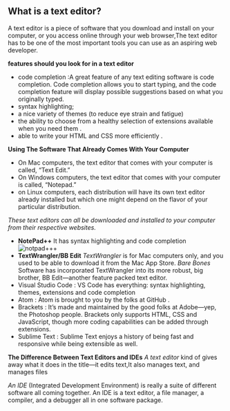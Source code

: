 ## What is a text editor? 
A text editor is a piece of software that you download and install on
your computer, or you access online through your web browser,The text editor has to be one of the most
important tools you can use as an aspiring web developer.

**features should you look for in a text editor**
- code completion :A great feature of any text editing software is code completion. Code
completion allows you to start typing, and the code completion
feature will display possible suggestions based on what you originally
typed.
- syntax highlighting;
- a nice variety of themes (to reduce eye strain and
fatigue)
- the ability to choose from a healthy selection of
extensions available when you need them .
- able to write your HTML and CSS more
efficiently .


**Using The Software That Already Comes With Your Computer**
- On Mac
computers, the text editor that comes with your computer is called,
“Text Edit.”
- On Windows computers, the text editor that comes with
your computer is called, “Notepad.”
- on Linux computers, each distribution will have its own text
editor already installed but which one might depend on the flavor of
your particular distribution.

*These text editors can all be downloaded
and installed to your computer from their respective websites.*
- **NotePad++**
It has syntax highlighting and code
completion
![notpad+++](https://i.pcmag.com/imagery/articles/01rBnPopClrTbcmGbFMDwIE-1.1597666892.fit_lim.jpg)
- **TextWrangler/BB Edit**
*TextWrangler* is for Mac computers only, and you used to be able to
download it from the Mac App Store.
*Bare Bones*
Software has incorporated TextWrangler into its more robust, big
brother, BB Edit—another feature packed text editor.
- Visual Studio Code :
VS Code has
everything: syntax highlighting, themes, extensions and code
completion
- Atom :
Atom is brought to you by the folks at GitHub .
- Brackets :
It’s made and maintained by the good folks at Adobe—yep, the Photoshop
people. Brackets only supports HTML, CSS and JavaScript, though more coding capabilities can be added through extensions.
- Sublime Text :
Sublime Text enjoys a history of being fast and responsive while being extensible as well.

**The Difference Between Text Editors and IDEs**
*A text editor* kind of gives away what it does in the title—it edits text,It also manages text, and manages files

*An IDE* (Integrated Development Environment) is really a 
suite of different software all coming together. An IDE is 
a text editor, a file manager, a compiler, and a debugger all in one software package.



